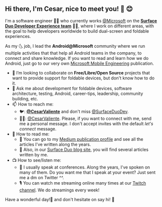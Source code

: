 <!--
**CesarValiente/CesarValiente** is a ✨ _special_ ✨ repository because its `README.md` (this file) appears on your GitHub profile.

Here are some ideas to get you started:

- 🔭 I’m currently working on ...
- 🌱 I’m currently learning ...
- 👯 I’m looking to collaborate on ...
- 🤔 I’m looking for help with ...
- 💬 Ask me about ...
- 📫 How to reach me: ...
- 😄 Pronouns: ...
- ⚡ Fun fact: ...
-->

## Hi there, I'm Cesar, nice to meet you! 👋 😊

I'm a software engineer 👨‍💻 who currently works [@Microsoft](https://www.microsoft.com/) on the **[Surface Duo Developer Experience team](https://docs.microsoft.com/surface-duo/)** 📱📱, where I work on different areas, with the goal to help developers worldwide to build dual-screen and foldable experiences.

As my 🌜 job, I lead the **Android@Microsoft** community where we run multiple activities that that help all Android teams in the company, to connect and share knowledge.
If you want to read and learn how we do Android, just go to our very own [Microsoft Mobile Engineering](https://medium.com/microsoft-mobile-engineering) publication.

- 👯 I’m looking to collaborate on **Free/Libre/Open Source** projects that want to provide support for foldable devices, but don't know how to do it.
- 💬 Ask me about development for foldable devices, software architecture, testing, Android, career-tips, leadership, community building, etc.
- 📫 How to reach me: 
    - 🐦: **[@CesarValiente](https://twitter.com/CesarValiente)** and don't miss [@SurfaceDuoDev](https://twitter.com/surfaceduodev).
    - 👷‍♂️: [@CesarValiente](https://www.linkedin.com/in/cesarvaliente/). Please, if you want to connect with me, send me a personal message. I don't accept invites with the default _let's connect_ message.
- 📖 How to read me:
    - 📗 You can go to my [Medium publication profile](https://medium.com/@CesarValiente) and see all the articles I've written along the years.
    - 📘 Also, in our [Surface Duo blog site](https://medium.com/@CesarValiente), you will find several articles written by me.
- 📺 How to see/listen me: 
    - 🎤 I usually speak at conferences. Along the years, I've spoken on many of them. Do you want me that I speak at your event? Just sent me a dm on Twitter ^^.
    - 🎙️ You can watch me streaming online many times at our [Twitch channel](https://www.twitch.tv/surfaceduodev). We do streamings every week!

Have a wonderful day!🌟 and don't hesitate on say hi! 👋


